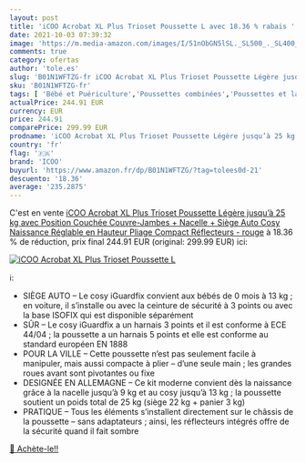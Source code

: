 ```yaml
---
layout: post
title: 'iCOO Acrobat XL Plus Trioset Poussette L avec 18.36 % rabais '
date: 2021-10-03 07:39:32
image: 'https://m.media-amazon.com/images/I/51nObGN5lSL._SL500_._SL400_.jpg'
comments: true
category: ofertas
author: 'tole.es'
slug: 'B01N1WFTZG-fr iCOO Acrobat XL Plus Trioset Poussette Légère jusqu’à 25...'
sku: 'B01N1WFTZG-fr'
tags: [ 'Bébé et Puériculture','Poussettes combinées','Poussettes et landaus','Poussettes, landaus et accessoires','icoo', ]
actualPrice: 244.91 EUR
currency: EUR
price: 244.91
comparePrice: 299.99 EUR
prodname: 'iCOO Acrobat XL Plus Trioset Poussette Légère jusqu’à 25 kg avec Position Couchée  Couvre-Jambes + Nacelle + Siège Auto Cosy Naissance  Réglable en Hauteur  Pliage Compact  Réflecteurs - rouge'
country: 'fr'
flag: '🇫🇷'
brand: 'ICOO'
buyurl: 'https://www.amazon.fr/dp/B01N1WFTZG/?tag=tolees0d-21'
descuento: '18.36'
average: '235.2875'
---
```


C'est en vente [iCOO Acrobat XL Plus Trioset Poussette Légère jusqu’à 25 kg avec Position Couchée  Couvre-Jambes + Nacelle + Siège Auto Cosy Naissance  Réglable en Hauteur  Pliage Compact  Réflecteurs - rouge](https://www.amazon.fr/dp/B01N1WFTZG/?tag=tolees0d-21)  à  18.36 % de réduction, prix final  244.91 EUR (original: 299.99 EUR) ici:

[![iCOO Acrobat XL Plus Trioset Poussette L](https://m.media-amazon.com/images/I/51nObGN5lSL._SL500_._SL400_.jpg)](https://www.amazon.fr/dp/B01N1WFTZG/?tag=tolees0d-21)

ℹ️:

- SIÈGE AUTO – Le cosy iGuardfix convient aux bébés de 0 mois à 13 kg ; en voiture, il s’installe ou avec la ceinture de sécurité à 3 points ou avec la base ISOFIX qui est disponible séparément
- SÛR – Le cosy iGuardfix a un harnais 3 points et il est conforme à ECE 44/04 ; la poussette a un harnais 5 points et elle est conforme au standard européen EN 1888
- POUR LA VILLE – Cette poussette n’est pas seulement facile à manipuler, mais aussi compacte à plier – d’une seule main ; les grandes roues avant sont pivotantes ou fixe
- DESIGNÉE EN ALLEMAGNE – Ce kit moderne convient dès la naissance grâce à la nacelle jusqu’à 9 kg et au cosy jusqu’à 13 kg ; la poussette soutient un poids total de 25 kg (siège 22 kg + panier 3 kg)
- PRATIQUE – Tous les éléments s’installent directement sur le châssis de la poussette – sans adaptateurs ; ainsi, les réflecteurs intégrés offre de la sécurité quand il fait sombre

[🛒 Achète-le!!](https://www.amazon.fr/dp/B01N1WFTZG/?tag=tolees0d-21)
